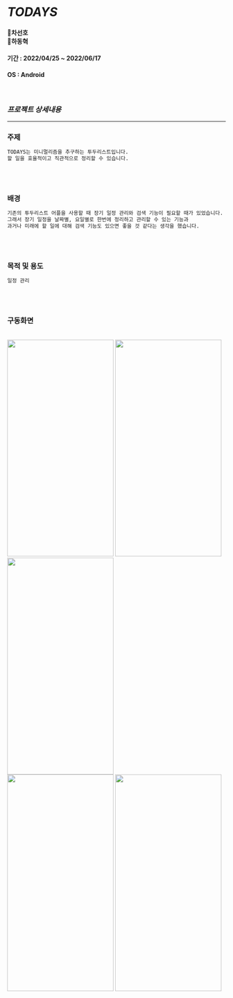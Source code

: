 # _TODAYS_

#### 🐣차선호 <br>  🐣하동혁
#### 기간 : 2022/04/25 ~ 2022/06/17
#### OS : Android
<br>


### _프로젝트 상세내용_
***
### 주제

```sh
TODAYS는 미니멀리즘을 추구하는 투두리스트입니다.
할 일을 효율적이고 직관적으로 정리할 수 있습니다.
```
<br>
<br>
    

### 배경

```sh
기존의 투두리스트 어플을 사용할 때 장기 일정 관리와 검색 기능이 필요할 때가 있었습니다. 
그래서 장기 일정을 날짜별, 요일별로 한번에 정리하고 관리할 수 있는 기능과
과거나 미래에 할 일에 대해 검색 기능도 있으면 좋을 것 같다는 생각을 했습니다.
```
<br>
<br>

### 목적 및 용도

```sh
일정 관리
```
<br>
<br>

### 구동화면

<br>
<img src="https://user-images.githubusercontent.com/66107343/175979193-d09cef46-4b57-45ba-aa65-badf604396bd.png" width="245" height="500"/>
<img src="https://user-images.githubusercontent.com/66107343/175979524-6caea99b-1621-4151-b317-fa95ef161015.png" width="245" height="500"/>
<img src="https://user-images.githubusercontent.com/66107343/175979598-f0de64e2-e075-4b02-a294-39c6044dd0f1.png" width="245" height="500"/>
<br>

<img src="https://user-images.githubusercontent.com/66107343/175979648-7f06d938-38bf-4ee4-ab7f-9150bf28fbce.png" width="245" height="500"/>
<img src="https://user-images.githubusercontent.com/66107343/175979686-2ba85b01-3ede-4fc6-80db-aa7342808e84.png" width="245" height="500"/>



